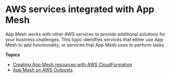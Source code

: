 # AWS services integrated with App Mesh<a name="appmesh-integrations"></a>

App Mesh works with other AWS services to provide additional solutions for your business challenges\. This topic identifies services that either use App Mesh to add functionality, or services that App Mesh uses to perform tasks\.

**Topics**
+ [Creating App Mesh resources with AWS CloudFormation](creating-resources-with-cloudformation.md)
+ [App Mesh on AWS Outposts](app-mesh-on-outposts.md)